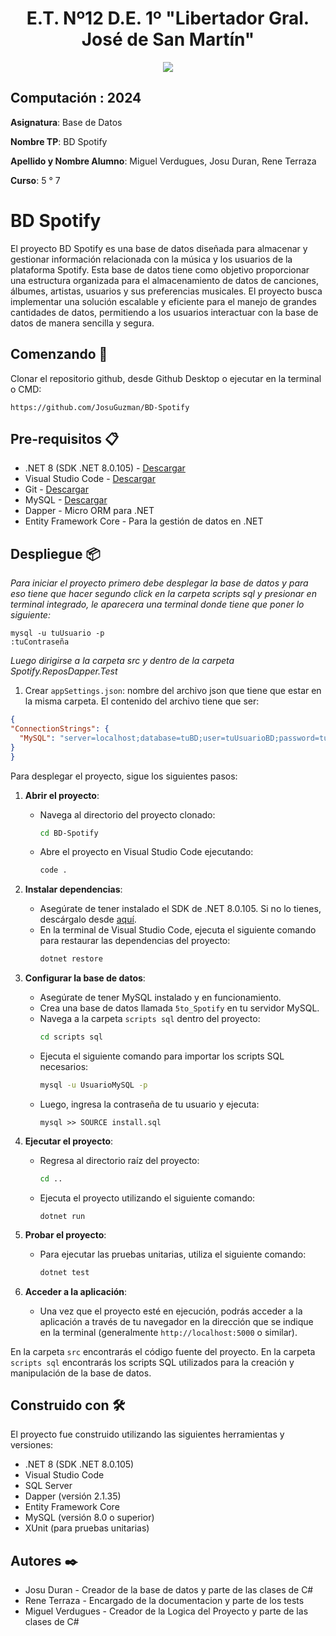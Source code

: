 <h1 align="center"> E.T. Nº12 D.E. 1º "Libertador Gral. José de San Martín" </h1>
<p align="center">
  <img src="https://et12.edu.ar/imgs/et12.gif">
</p>

## Computación : 2024

**Asignatura**: Base de Datos

**Nombre TP**: BD Spotify

**Apellido y Nombre Alumno**: Miguel Verdugues, Josu Duran, Rene Terraza

**Curso**: 5 ° 7

# BD Spotify

El proyecto BD Spotify es una base de datos diseñada para almacenar y gestionar información relacionada con la música y los usuarios de la plataforma Spotify. Esta base de datos tiene como objetivo proporcionar una estructura organizada para el almacenamiento de datos de canciones, álbumes, artistas, usuarios y sus preferencias musicales. El proyecto busca implementar una solución escalable y eficiente para el manejo de grandes cantidades de datos, permitiendo a los usuarios interactuar con la base de datos de manera sencilla y segura.

## Comenzando 🚀

Clonar el repositorio github, desde Github Desktop o ejecutar en la terminal o CMD:

```
https://github.com/JosuGuzman/BD-Spotify
```

## Pre-requisitos 📋

- .NET 8 (SDK .NET 8.0.105) - [Descargar](https://dotnet.microsoft.com/es-es/download/dotnet/8.0)
- Visual Studio Code - [Descargar](https://code.visualstudio.com/#alt-downloads)
- Git - [Descargar](https://git-scm.com/downloads)
- MySQL - [Descargar](https://dev.mysql.com/downloads/mysql/)
- Dapper - Micro ORM para .NET
- Entity Framework Core - Para la gestión de datos en .NET

## Despliegue 📦

_Para iniciar el proyecto primero debe desplegar la base de datos y para eso tiene que hacer segundo click en la carpeta scripts sql_
_y presionar en terminal integrado, le aparecera una terminal donde tiene que poner lo siguiente:_

```
mysql -u tuUsuario -p 
:tuContraseña
```

_Luego dirigirse a la carpeta src y dentro de la carpeta Spotify.ReposDapper.Test_

1. Crear `appSettings.json`: nombre del archivo json que tiene que estar en la misma carpeta.
El contenido del archivo tiene que ser:  
  ```json
  {
  "ConnectionStrings": {
    "MySQL": "server=localhost;database=tuBD;user=tuUsuarioBD;password=tuPass"
  }
  }
  ```

Para desplegar el proyecto, sigue los siguientes pasos:


1. **Abrir el proyecto**:
   - Navega al directorio del proyecto clonado:
     ``` bash
     cd BD-Spotify
     ```
   - Abre el proyecto en Visual Studio Code ejecutando:
     ``` bash
     code .
     ```

2. **Instalar dependencias**:
   - Asegúrate de tener instalado el SDK de .NET 8.0.105. Si no lo tienes, descárgalo desde [aquí](https://dotnet.microsoft.com/es-es/download/dotnet/8.0).
   - En la terminal de Visual Studio Code, ejecuta el siguiente comando para restaurar las dependencias del proyecto:
     ``` bash
     dotnet restore
     ```

3. **Configurar la base de datos**:
   - Asegúrate de tener MySQL instalado y en funcionamiento.
   - Crea una base de datos llamada `5to_Spotify` en tu servidor MySQL.
   - Navega a la carpeta `scripts sql` dentro del proyecto:
     ``` bash
     cd scripts sql
     ```
   - Ejecuta el siguiente comando para importar los scripts SQL necesarios:
     ``` bash
     mysql -u UsuarioMySQL -p
     ```
   - Luego, ingresa la contraseña de tu usuario y ejecuta:
     ``` shell
     mysql >> SOURCE install.sql
     ```

4. **Ejecutar el proyecto**:
   - Regresa al directorio raíz del proyecto:
     ``` bash
     cd ..
     ```
   - Ejecuta el proyecto utilizando el siguiente comando:
     ```
     dotnet run
     ```

5. **Probar el proyecto**:
   - Para ejecutar las pruebas unitarias, utiliza el siguiente comando:
     ``` bash
     dotnet test
     ```

6. **Acceder a la aplicación**:
   - Una vez que el proyecto esté en ejecución, podrás acceder a la aplicación a través de tu navegador en la dirección que se indique en la terminal (generalmente `http://localhost:5000` o similar).

En la carpeta `src` encontrarás el código fuente del proyecto. En la carpeta `scripts sql` encontrarás los scripts SQL utilizados para la creación y manipulación de la base de datos.

## Construido con 🛠️

El proyecto fue construido utilizando las siguientes herramientas y versiones:

* .NET 8 (SDK .NET 8.0.105)
* Visual Studio Code
* SQL Server
* Dapper (versión 2.1.35)
* Entity Framework Core
* MySQL (versión 8.0 o superior)
* XUnit (para pruebas unitarias)


## Autores ✒️

* Josu Duran - Creador de la base de datos y parte de las clases de C#
* Rene Terraza - Encargado de la documentacion y parte de los tests
* Miguel Verdugues - Creador de la Logica del Proyecto y parte de las clases de C#
